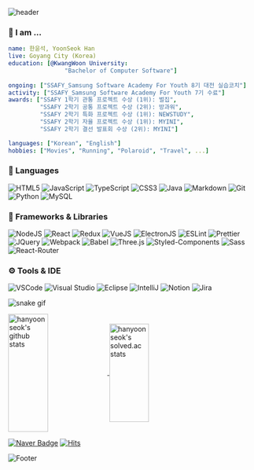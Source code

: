 ![header](https://capsule-render.vercel.app/api?type=waving&color=007ACC&text=Hi,&nbsp;There!&nbsp;🖐️&fontSize=50&fontColor=FFFFFF&width=100)

### 💬 I am ...
```yaml
name: 한윤석, YoonSeok Han
live: Goyang City (Korea)
education: [@KwangWoon University:
                "Bachelor of Computer Software"]
                
ongoing: ["SSAFY_Samsung Software Academy For Youth 8기 대전 실습코치"]
activity: ["SSAFY_Samsung Software Academy For Youth 7기 수료"]
awards: ["SSAFY 1학기 관통 프로젝트 수상 (1위): 벌집", 
         "SSAFY 2학기 공통 프로젝트 수상 (2위): 방과워",
         "SSAFY 2학기 특화 프로젝트 수상 (1위): NEWSTUDY",
         "SSAFY 2학기 자율 프로젝트 수상 (1위): MYINI",
         "SSAFY 2학기 결선 발표회 수상 (2위): MYINI"]

languages: ["Korean", "English"]
hobbies: ["Movies", "Running", "Polaroid", "Travel", ...]
```


### 🎨 Languages  
![HTML5](https://img.shields.io/badge/html5-%23E34F26.svg?style=flat&logo=html5&logoColor=white) ![JavaScript](https://img.shields.io/badge/javascript-%23323330.svg?style=flat&logo=javascript&logoColor=%23F7DF1E) ![TypeScript](https://img.shields.io/badge/typescript-%23007ACC.svg?style=flat&logo=typescript&logoColor=white) ![CSS3](https://img.shields.io/badge/css3-%231572B6.svg?style=flat&logo=css3&logoColor=white) ![Java](https://img.shields.io/badge/java-%23ED8B00.svg?style=flat&logo=java&logoColor=white) ![Markdown](https://img.shields.io/badge/markdown-%23000000.svg?style=flat&logo=markdown&logoColor=white) ![Git](https://img.shields.io/badge/git-%23F05033.svg?style=flat&logo=git&logoColor=white) ![Python](https://img.shields.io/badge/-Python-%233776AB) ![MySQL](https://img.shields.io/badge/-MySQL-%234479A1)
  
  
### 🎲 Frameworks & Libraries
![NodeJS](https://img.shields.io/badge/node.js-6DA55F?style=flat&logo=node.js&logoColor=white) ![React](https://img.shields.io/badge/react-%2320232a.svg?style=flat&logo=React&logoColor=%2361DAFB) ![Redux](https://img.shields.io/badge/redux-%23593d88.svg?style=flat&logo=redux&logoColor=white) ![VueJS](https://img.shields.io/badge/vuejs-%2335495e.svg?style=flat&logo=vuedotjs&logoColor=%234FC08D) ![ElectronJS](https://img.shields.io/badge/Electron-191970?style=flat&logo=Electron&logoColor=white) ![ESLint](https://img.shields.io/badge/ESLint-4B3263?style=flat&logo=eslint&logoColor=white) ![Prettier](https://img.shields.io/badge/-Prettier-%23F7B93E) ![JQuery](https://img.shields.io/badge/jquery-%230769AD.svg?style=flat&logo=jquery&logoColor=white) ![Webpack](https://img.shields.io/badge/webpack-%238DD6F9.svg?style=flat&logo=webpack&logoColor=black) ![Babel](https://img.shields.io/badge/Babel-F9DC3e?style=flat&logo=babel&logoColor=black) ![Three.js](https://img.shields.io/badge/-Three.js-%23000000) ![Styled-Components](https://img.shields.io/badge/-Styled--Components-%23DB7093) ![Sass](https://img.shields.io/badge/-Sass-%23CC6699) ![React-Router](https://img.shields.io/badge/-React--Router-%23CA4245)
  
  
### ⚙️ Tools & IDE
![VSCode](https://img.shields.io/badge/-VSCode-%23007ACC) ![Visual Studio](https://img.shields.io/badge/-Visual%20Studio-%235C2D91) ![Eclipse](https://img.shields.io/badge/-Eclipse-%232C2255) ![IntelliJ](https://img.shields.io/badge/-IntelliJ-%23000000) ![Notion](https://img.shields.io/badge/-Notion-%23000000) ![Jira](https://img.shields.io/badge/-Jira-%230052CC)
  
  
  
![snake gif](https://github.com/hanyoonseok/hanyoonseok/blob/output/github-contribution-grid-snake.svg)

  
<a href="https://github.com/hanyoonseok"> 
<img align="center" width="40%" height="240px" src="https://github-readme-stats.vercel.app/api?username=hanyoonseok&show_icons=true&theme=radical" alt="hanyoonseok's github stats"/>
</a>

<a href="https://solved.ac/hys6078">
<img width="40%" height="200px" align="center" src="http://mazassumnida.wtf/api/v2/generate_badge?boj=hys6078" alt="hanyoonseok's solved.ac stats"/>
</a>

[![Naver Badge](https://img.shields.io/badge/Naver-03C75A?style=flat-square&logo=Naver&logoColor=white&link=mailto:hys6078@naver.com)](mailto:hys6078@naver.com)
[![Hits](https://hits.seeyoufarm.com/api/count/incr/badge.svg?url=https%3A%2F%2Fgithub.com%2Fhanyoonseok&count_bg=%2379C83D&title_bg=%23555555&icon=&icon_color=%23E7E7E7&title=hits&edge_flat=false)](https://hits.seeyoufarm.com)

![Footer](https://capsule-render.vercel.app/api?type=waving&color=007ACC&height=100&section=footer)
